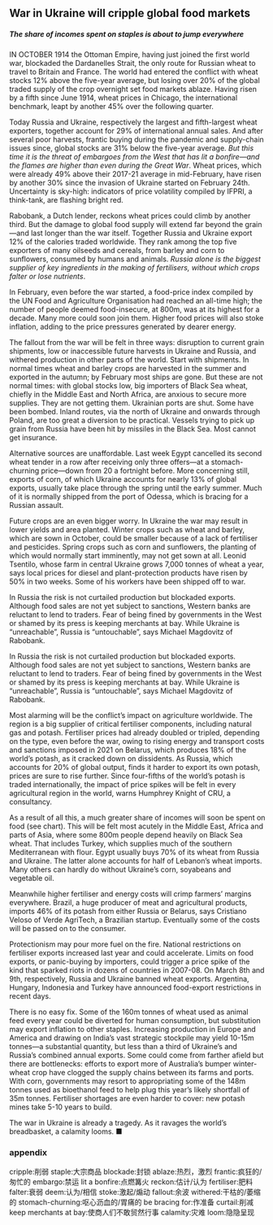 ## War in Ukraine will cripple global food markets
##### The share of incomes spent on staples is about to jump everywhere

IN OCTOBER 1914 the Ottoman Empire, having just joined the first world war, blockaded the Dardanelles Strait, the only route for Russian wheat to travel to Britain and France. The world had entered the conflict with wheat stocks 12% above the five-year average, but losing over 20% of the global traded supply of the crop overnight set food markets ablaze. Having risen by a fifth since June 1914, wheat prices in Chicago, the international benchmark, leapt by another 45% over the following quarter.

Today Russia and Ukraine, respectively the largest and fifth-largest wheat exporters, together account for 29% of international annual sales. And after several poor harvests, frantic buying during the pandemic and supply-chain issues since, global stocks are 31% below the five-year average. *But this time it is the threat of embargoes from the West that has lit a bonfire—and the flames are higher than even during the Great War*. Wheat prices, which were already 49% above their 2017-21 average in mid-February, have risen by another 30% since the invasion of Ukraine started on February 24th. Uncertainty is sky-high: indicators of price volatility compiled by IFPRI, a think-tank, are flashing bright red.

Rabobank, a Dutch lender, reckons wheat prices could climb by another third. But the damage to global food supply will extend far beyond the grain—and last longer than the war itself. Together Russia and Ukraine export 12% of the calories traded worldwide. They rank among the top five exporters of many oilseeds and cereals, from barley and corn to sunflowers, consumed by humans and animals. *Russia alone is the biggest supplier of key ingredients in the making of fertilisers, without which crops falter or lose nutrients*.

In February, even before the war started, a food-price index compiled by the UN Food and Agriculture Organisation had reached an all-time high; the number of people deemed food-insecure, at 800m, was at its highest for a decade. Many more could soon join them. Higher food prices will also stoke inflation, adding to the price pressures generated by dearer energy.

The fallout from the war will be felt in three ways: disruption to current grain shipments, low or inaccessible future harvests in Ukraine and Russia, and withered production in other parts of the world. Start with shipments. In normal times wheat and barley crops are harvested in the summer and exported in the autumn; by February most ships are gone. But these are not normal times: with global stocks low, big importers of Black Sea wheat, chiefly in the Middle East and North Africa, are anxious to secure more supplies. They are not getting them. Ukrainian ports are shut. Some have been bombed. Inland routes, via the north of Ukraine and onwards through Poland, are too great a diversion to be practical. Vessels trying to pick up grain from Russia have been hit by missiles in the Black Sea. Most cannot get insurance.

Alternative sources are unaffordable. Last week Egypt cancelled its second wheat tender in a row after receiving only three offers—at a stomach-churning price—down from 20 a fortnight before. More concerning still, exports of corn,
of which Ukraine accounts for nearly 13% of global exports, usually take place through the spring until the early summer. Much of it is normally shipped from the port of Odessa, which is bracing for a Russian assault.

Future crops are an even bigger worry. In Ukraine the war may result in lower yields and area planted. Winter crops such as wheat and barley, which are sown in October, could be smaller because of a lack of fertiliser and pesticides. Spring crops such as corn and sunflowers, the planting of which would normally start imminently, may not get sown at all. Leonid Tsentilo, whose farm in central Ukraine grows 7,000 tonnes of wheat a year, says local prices for diesel and plant-protection products have risen by 50% in two weeks. Some of his workers have been shipped off to war.

In Russia the risk is not curtailed production but blockaded exports. Although food sales are not yet subject to sanctions, Western banks are reluctant to lend to traders. Fear of being fined by governments in the West or shamed by its press is keeping merchants at bay. While Ukraine is “unreachable”, Russia is “untouchable”, says Michael Magdovitz of Rabobank.

In Russia the risk is not curtailed production but blockaded exports. Although food sales are not yet subject to sanctions, Western banks are reluctant to lend to traders. Fear of being fined by governments in the West or shamed by its press is keeping merchants at bay. While Ukraine is “unreachable”, Russia is “untouchable”, says Michael Magdovitz of Rabobank.

Most alarming will be the conflict’s impact on agriculture worldwide. The region is a big supplier of critical fertiliser components, including natural gas and potash. Fertiliser
prices had already doubled or tripled, depending on the type, even before the war, owing to rising energy and transport costs and sanctions imposed in 2021 on Belarus, which produces 18% of the world’s potash, as it cracked down on dissidents. As Russia, which accounts for 20% of global output, finds it harder to export its own potash, prices are sure to rise further. Since four-fifths of the world’s potash is traded internationally, the impact of price spikes will be felt in every agricultural region in the world, warns Humphrey Knight of CRU, a consultancy.

As a result of all this, a much greater share of incomes will soon be spent on food (see chart). This will be felt most acutely in the Middle East, Africa and parts of Asia, where some 800m people depend heavily on Black Sea wheat. That includes Turkey, which supplies much of the southern Mediterranean with flour. Egypt usually buys 70% of its wheat from Russia and Ukraine. The latter alone accounts for half of Lebanon’s wheat imports. Many others can hardly do without Ukraine’s corn, soyabeans and vegetable oil.

Meanwhile higher fertiliser and energy costs will crimp farmers’ margins everywhere. Brazil, a huge producer of meat and agricultural products, imports 46% of its potash from either Russia or Belarus, says Cristiano Veloso of Verde AgriTech, a Brazilian startup. Eventually some of the costs will be passed on to the consumer.

Protectionism may pour more fuel on the fire. National restrictions on fertiliser exports increased last year and could accelerate. Limits on food exports, or panic-buying by importers, could trigger a price spike of the kind that sparked riots in dozens of countries in 2007-08. On March 8th and 9th, respectively, Russia and Ukraine banned wheat exports. Argentina, Hungary, Indonesia and Turkey have announced food-export restrictions in recent days.

There is no easy fix. Some of the 160m tonnes of wheat used as animal feed every year could be diverted for human consumption, but substitution may export inflation to other staples. Increasing production in Europe and America and drawing on India’s vast strategic stockpile may yield 10-15m tonnes—a substantial quantity, but less than a third of Ukraine’s and Russia’s combined annual exports. Some could come from farther afield but there are bottlenecks: efforts to export more of Australia’s bumper winter-wheat crop have clogged the supply chains between its farms and ports. With corn, governments may resort to appropriating some of the 148m tonnes used as bioethanol feed to help plug this year’s likely shortfall of 35m tonnes. Fertiliser shortages are even harder to cover: new potash mines take 5-10 years to build.

The war in Ukraine is already a tragedy. As it ravages the world’s breadbasket, a calamity looms. ■

### appendix
cripple:削弱
staple:大宗商品
blockade:封锁
ablaze:热烈，激烈
frantic:疯狂的/匆忙的
embargo:禁运
lit a bonfire:点燃篝火
reckon:估计/认为
fertiliser:肥料
falter:衰弱
deem:认为/相信
stoke:激起/煽动
fallout:余波
withered:干枯的/萎缩的
stomach-churning:呕心沥血的/胃痛的
be bracing for:作准备
curtail:削减
keep merchants at bay:使商人们不敢贸然行事
calamity:灾难
loom:隐隐呈现